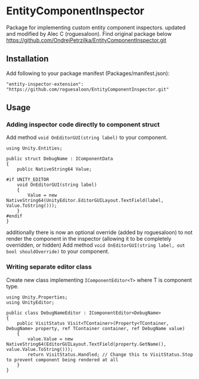 # EntityComponentInspector
Package for implementing custom entity component inspectors. updated and modified by Alec C (roguesaloon). Find original package below https://github.com/OndrejPetrzilka/EntityComponentInspector.git

## Installation
Add following to your package manifest (Packages/manifest.json):

`"entity-inspector-extension": "https://github.com/roguesaloon/EntityComponentInspector.git"`

## Usage
### Adding inspector code directly to component struct

Add method `void OnEditorGUI(string label)` to your component.

```
using Unity.Entities;

public struct DebugName : IComponentData
{
    public NativeString64 Value;

#if UNITY_EDITOR
    void OnEditorGUI(string label)
    {
        Value = new NativeString64(UnityEditor.EditorGUILayout.TextField(label, Value.ToString()));
    }
#endif
}
```
additionally there is now an optional override (added by roguesaloon) to not render the component in the inspector (allowing it to be completely overridden, or hidden)
Add method `void OnEditorGUI(string label, out bool shouldOverride)` to your component.
  
### Writing separate editor class

Create new class implementing `IComponentEditor<T>` where T is component type.

```
using Unity.Properties;
using UnityEditor;

public class DebugNameEditor : IComponentEditor<DebugName>
{
    public VisitStatus Visit<TContainer>(Property<TContainer, DebugName> property, ref TContainer container, ref DebugName value)
    {
        value.Value = new NativeString64(EditorGUILayout.TextField(property.GetName(), value.Value.ToString()));
        return VisitStatus.Handled; // Change this to VisitStatus.Stop to prevent component being rendered at all
    }
}
```
